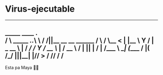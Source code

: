 # Virus-ejecutable

-------------------------------------------------------------------------
   _____                     ____   ____.__                     
  /     \ _____  ___.__._____\   \ /   /|__|______ __ __  ______
 /  \ /  \\__  \<   |  |\__  \\   Y   / |  \_  __ \  |  \/  ___/
/    Y    \/ __ \\___  | / __ \\     /  |  ||  | \/  |  /\___ \ 
\____|__  (____  / ____|(____  /\___/   |__||__|  |____//____  >
        \/     \/\/          \/                              \/ 
-------------------------------------------------------------------------                                                                                                      

Esta pa Maya 🤬🖕
